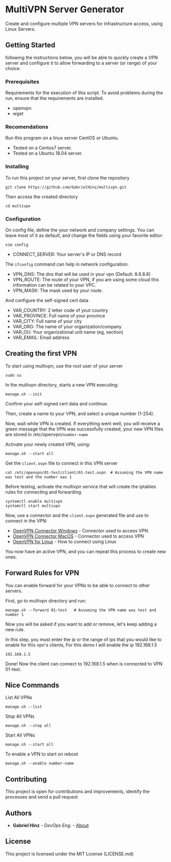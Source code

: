# MultiVPN Server Generator
Create and configure multiple VPN servers for infrastructure access, using Linux Servers.

## Getting Started
following the instructions below, you will be able to quickly create a VPN server and configure it to allow forwarding to a server (or range) of your choice.

### Prerequisites
Requirements for the execution of this script. To avoid problems during the run, ensure that the requirements are installed.
- openvpn
- wget

### Recomendations
Run this program on a linux server CentOS or Ubuntu.
* Tested on a Centos7 server.
* Tested on a Ubuntu 18.04 server.

### Installing
To run this project on your server, first clone the repository

    git clone https://github.com/GabrielHinz/multivpn.git
    
Then access the created directory
 
    cd multivpn
    
### Configuration 
On config file, define the your network and company settings. You can leave most of it as default, and change the fields using your favorite editor:

    vim config

* CONNECT_SERVER: Your server's IP or DNS record

The `ifconfig` command can help in network configuration:

* VPN_DNS: The dns that will be used in your vpn (Default: 8.8.8.8)
* VPN_ROUTE: The route of your VPN, if you are using some cloud this information can be related to your VPC.
* VPN_MASK: The mask used by your route.

And configure the self-signed cert data
* VAR_COUNTRY: 2 letter code of yout country
* VAR_PROVINCE: Full name of your province
* VAR_CITY: Full name of your city
* VAR_ORG: The name of your organization/company
* VAR_OU: Your organizational unit name (eg, section)
* VAR_EMAIL: Email address

## Creating the first VPN
To start using multivpn, use the root user of your server
    
    sudo su
    
In the multivpn directory, starts a new VPN executing:

    manage.sh --init
    
Confirm your self-signed cert data and continue. 

Then, create a name to your VPN, and select a unique number (1-254).

Now, wait while VPN is created. If everything went well, you will receive a green message that the VPN was successfully created,
your new VPN files are stored in /etc/openvpn/`number-name`

Activate your newly created VPN, using:
    
    manage.sh --start all
    
Get the `client.ovpn` file to connect in this VPN server

    cat /etc/openvpn/01-test/client/01-test.ovpn  # Assuming the VPN name was test and the number was 1

Before testing, activate the multivpn service that will create the iptables rules for connecting and forwarding.
    
    systemctl enable multivpn
    systemctl start multivpn
    
Now, use a connector and the `client.ovpn` generated file and use to connect in the VPN:
 - [OpenVPN Connector Windows](https://openvpn.net/client-connect-vpn-for-windows/) - Connector used to access VPN
 - [OpenVPN Connector MacOS](https://openvpn.net/client-connect-vpn-for-mac-os/) - Connector used to access VPN
 - [OpenVPN for Linux](https://openvpn.net/vpn-server-resources/connecting-to-access-server-with-linux/) - How to connect using Linux
 
 You now have an active VPN, and you can repeat this process to create new ones.
 
 ## Forward Rules for VPN
You can enable forward for your VPNs to be able to connect to other servers.

First, go to multivpn directory and run:

    manage.sh --forward 01-test   # Assuming the VPN name was test and number 1
    
Now you will be asked if you want to add or remove, let's keep adding a new rule.

In this step, you must enter the ip or the range of ips that you would like to enable for this vpn's clients,
For this demo I will enable the ip 192.168.1.5

    192.168.1.5
    
Done! Now the client can connect to 192.168.1.5 when is connected to VPN 01-test.

## Nice Commands

List All VPNs 

    manage.sh --list

Stop All VPNs

    manage.sh --stop all

Start All VPNs

    manage.sh --start all
    
To enable a VPN to start on reboot

    manage.sh --enable number-name
    
## Contributing
This project is open for contributions and improvements, identify the processes and send a pull request

## Authors
- **Gabriel Hinz** - *DevOps Eng.* -
    [About](https://github.com/GabrielHinz)
    
## License
This project is licensed under the MIT License (LICENSE.md)
